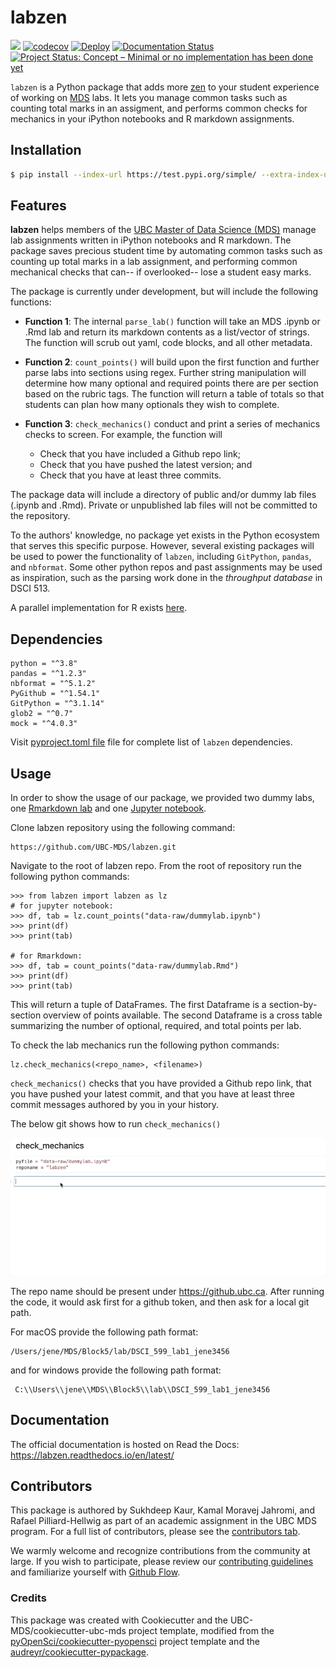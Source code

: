 # labzen 

![](https://github.com/UBC-MDS/labzen/workflows/build/badge.svg) 
[![codecov](https://codecov.io/gh/UBC-MDS/labzen/branch/main/graph/badge.svg)](https://codecov.io/gh/UBC-MDS/labzen) 
[![Deploy](https://github.com/UBC-MDS/labzen/actions/workflows/deploy.yml/badge.svg)](https://github.com/UBC-MDS/labzen/actions/workflows/deploy.yml) 
[![Documentation Status](https://readthedocs.org/projects/labzen/badge/?version=latest)](https://labzen.readthedocs.io/en/latest/?badge=latest)
[![Project Status: Concept – Minimal or no implementation has been done yet](https://www.repostatus.org/badges/latest/concept.svg)](https://www.repostatus.org/#concept)


`labzen` is a Python package that adds more [zen](https://en.wikipedia.org/wiki/Zen) to your student experience of working on [MDS](https://masterdatascience.ubc.ca/) labs. It lets you manage common tasks such as counting total marks in an assigment, and performs common checks for mechanics in your iPython notebooks and R markdown assignments.

## Installation

```bash
$ pip install --index-url https://test.pypi.org/simple/ --extra-index-url https://pypi.org/simple labzen
```

## Features

**labzen** helps members of the [UBC Master of Data Science (MDS)](https://masterdatascience.ubc.ca/) manage lab assignments written in iPython notebooks and R markdown. The package saves precious student time by automating common tasks such as counting up total marks in a lab assignment, and performing common mechanical checks that can-- if overlooked-- lose a student easy marks.

The package is currently under development, but will include the following functions:

- **Function 1**: The internal `parse_lab()` function will take an MDS .ipynb or .Rmd lab and return its markdown contents as a list/vector of strings. The function will scrub out yaml, code blocks, and all other metadata.

- **Function 2**: `count_points()` will build upon the first function and further parse labs into sections using regex. Further string manipulation will determine how many optional and required points there are per section based on the rubric tags. The function will return a table of totals so that students can plan how many optionals they wish to complete.

- **Function 3**: `check_mechanics()` conduct and print a series of mechanics checks to screen. For example, the function will
    - Check that you have included a Github repo link;
	- Check that you have pushed the latest version; and
	- Check that you have at least three commits.

The package data will include a directory of public and/or dummy lab files (.ipynb and .Rmd). Private or unpublished lab files will not be committed to the repository.

To the authors' knowledge, no package yet exists in the Python ecosystem that serves this specific purpose. However, several existing packages will be used to power the functionality of `labzen`, including `GitPython`, `pandas`, and `nbformat`. Some other python repos and past assignments may be used as inspiration, such as the parsing work done in the _throughput database_ in DSCI 513.

A parallel implementation for R exists [here](https://github.com/UBC-MDS/labzenr).

## Dependencies
```
python = "^3.8"
pandas = "^1.2.3"
nbformat = "^5.1.2"
PyGithub = "^1.54.1"
GitPython = "^3.1.14"
glob2 = "^0.7"
mock = "^4.0.3"
```
Visit [pyproject.toml file](pyproject.toml) file for complete list of `labzen` dependencies.
## Usage

In order to show the usage of our package, we provided two dummy labs, one [Rmarkdown lab](https://github.com/UBC-MDS/labzen/blob/main/data-raw/dummylab.Rmd) and one [Jupyter notebook](https://github.com/UBC-MDS/labzen/blob/main/data-raw/dummylab.ipynb).

Clone labzen repository using the following command:
```
https://github.com/UBC-MDS/labzen.git
```
Navigate to the root of labzen repo. From the root of repository run the following python commands:

```
>>> from labzen import labzen as lz
# for jupyter notebook:
>>> df, tab = lz.count_points("data-raw/dummylab.ipynb")
>>> print(df)
>>> print(tab)

# for Rmarkdown:
>>> df, tab = count_points("data-raw/dummylab.Rmd")
>>> print(df)
>>> print(tab)
```
 This will return a tuple of DataFrames. The first Dataframe is a section-by-section overview of points available. The second Dataframe is a cross table summarizing the number of optional, required, and total points per lab.

 To check the lab mechanics run the following python commands: 

```
lz.check_mechanics(<repo_name>, <filename>)
```

`check_mechanics()` checks that you have provided a Github repo link, that you have pushed your latest commit, and that you have at least three commit messages authored by you in your history.

The below git shows how to run `check_mechanics()`

![Here is how you can run it](check_mechanics.gif)

The repo name should be present under https://github.ubc.ca. After running the code, it would ask first for a github token, and then  ask for a local git path. 

For macOS provide the following path format:
```
/Users/jene/MDS/Block5/lab/DSCI_599_lab1_jene3456
```
and for windows provide the following path format:
```
 C:\\Users\\jene\\MDS\\Block5\\lab\\DSCI_599_lab1_jene3456
```


## Documentation

The official documentation is hosted on Read the Docs: https://labzen.readthedocs.io/en/latest/

## Contributors

This package is authored by Sukhdeep Kaur, Kamal Moravej Jahromi, and Rafael Pilliard-Hellwig as part of an academic assignment in the UBC MDS program. For a full list of contributors, please see the [contributors tab](https://github.com/UBC-MDS/labzen/graphs/contributors). 

We warmly welcome and recognize contributions from the community at large. If you wish to participate, please review our [contributing guidelines](CONTRIBUTING.rst) and familiarize yourself with [Github Flow](https://blog.programster.org/git-workflows).
### Credits

This package was created with Cookiecutter and the UBC-MDS/cookiecutter-ubc-mds project template, modified from the [pyOpenSci/cookiecutter-pyopensci](https://github.com/pyOpenSci/cookiecutter-pyopensci) project template and the [audreyr/cookiecutter-pypackage](https://github.com/audreyr/cookiecutter-pypackage).
